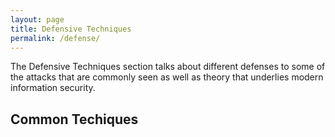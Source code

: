 ```yaml
---
layout: page
title: Defensive Techniques
permalink: /defense/
---
```


The Defensive Techniques section talks about different defenses to some of the attacks that are commonly seen as well as theory that underlies
modern information security.

## Common Techiques
